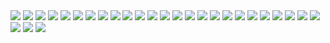 <img src = "https://img.shields.io/badge/Python-3776AB?style=flat-square&logo=python&logoColor=white" />
<img src = "https://img.shields.io/badge/R-276DC3?style=flat-square&logo=r&logoColor=white" />
<img src = "https://img.shields.io/badge/C%2B%2B-00599C?style=flat-square&logo=c%2B%2B&logoColor=white" />
<img src = "https://img.shields.io/badge/Java-ED8B00?style=flat-square&logo=java&logoColor=white" /> 
<img src = "https://img.shields.io/badge/JavaScript-323330?style=flat-square&logo=javascript&logoColor=F7DF1E" /> 			
<img src = "https://img.shields.io/badge/css3-%231572B6.svg?style=flat-square&logo=css3&logoColor=white" />
<img src = "https://img.shields.io/badge/HTML-239120?style=flat-square&logo=html5&logoColor=white" />
<img src = "https://img.shields.io/badge/Dart-0175C2?style=flat-square&logo=dart&logoColor=white" />
<img src = "https://img.shields.io/badge/Flutter-02569B?style=flat-square&logo=flutter&logoColor=white" />
<img src = "https://img.shields.io/badge/TensorFlow-FF6F00?style=flat-square&logo=tensorflow&logoColor=white" />
<img src = "https://img.shields.io/badge/scikit--learn-%23F7931E.svg?style=flat-square&logo=scikit-learn&logoColor=white" />
<img src = "https://img.shields.io/badge/PyTorch-%23EE4C2C.svg?style=flat-square&logo=PyTorch&logoColor=white" />
<img src = "https://img.shields.io/badge/Keras-%23D00000.svg?style=flat-square&logo=Keras&logoColor=white" />
<img src = "https://img.shields.io/badge/Hadoop-222222.svg?style=flat-square&logo=apache-hadoop&logoColor=66CCFF" />
<img src = "https://img.shields.io/badge/Hive-222222.svg?style=flat-square&logo=apache-hive&logoColor=FDEE21" />
<img src = "https://img.shields.io/badge/Spark-E25A1C.svg?style=flat-square&logo=apache-spark&logoColor=FFFFFF" />
<img src = "https://img.shields.io/badge/MySQL-00000F?style=flat-square&logo=mysql&logoColor=white" />
<img src = "https://img.shields.io/badge/PostgreSQL-316192?style=flat-square&logo=postgresql&logoColor=white" />
<img src = "https://img.shields.io/badge/Flask-000000?style=flat-square&logo=flask&logoColor=white" />
<img src = "https://img.shields.io/badge/-Streamlit-F29111?style=flat-square&logo=streamlit&logoColor=white" />
<img src = "https://img.shields.io/badge/docker-%230db7ed.svg?style=flat-square&logo=docker&logoColor=white" />
<img src = "https://img.shields.io/badge/Heroku-430098?style=flat-square&logo=heroku&logoColor=white" />
<img src = "https://img.shields.io/badge/Microsoft_Azure-0089D6?style=flat-square&logo=microsoft-azure&logoColor=white" />
<img src = "https://img.shields.io/badge/Linux-FCC624?style=flat-square&logo=linux&logoColor=black" /> 
<img src = "https://img.shields.io/badge/Android-3DDC84?style=flat-square&logo=android&logoColor=white" />
<img src = "https://img.shields.io/badge/Arduino-00979D?style=flat-square&logo=arduino&logoColor=white" />
<img src = "https://img.shields.io/badge/Raspberry%20Pi-A22846?style=flat-square&logo=Raspberry%20Pi&logoColor=white" />
<img src = "https://img.shields.io/badge/micro:bit-00ED00?style=flat-square&logo=micro:bit&logoColor=white" />
